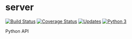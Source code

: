 # server
[![Build Status](https://travis-ci.org/agendaodonto/server.svg?branch=master)](https://travis-ci.org/agendaodonto/server)
[![Coverage Status](https://coveralls.io/repos/github/agendaodonto/server/badge.svg?branch=add-travis)](https://coveralls.io/github/agendaodonto/server?branch=add-travis)
[![Updates](https://pyup.io/repos/github/agendaodonto/server/shield.svg)](https://pyup.io/repos/github/agendaodonto/server/)
[![Python 3](https://pyup.io/repos/github/agendaodonto/server/python-3-shield.svg)](https://pyup.io/repos/github/agendaodonto/server/)

Python API
